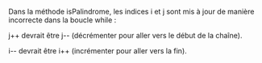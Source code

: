 Dans la méthode isPalindrome, les indices i et j sont mis à jour de manière incorrecte dans la boucle while :

j++ devrait être j-- (décrémenter pour aller vers le début de la chaîne).

i-- devrait être i++ (incrémenter pour aller vers la fin).